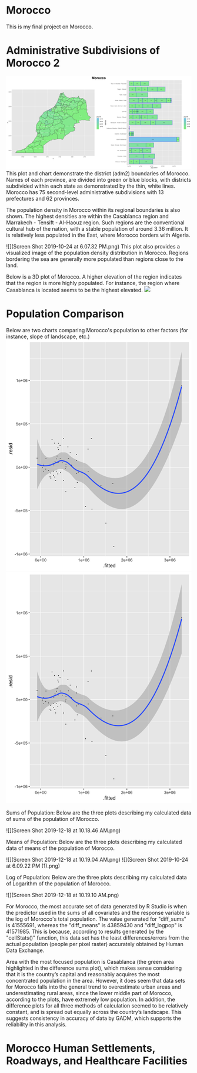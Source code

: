 # Morocco

This is my final project on Morocco. 

# Administrative Subdivisions of Morocco 2
![](Morocco.png)
This plot and chart demonstrate the district (adm2) boundaries of Morocco. Names of each province, are divided into green or blue blocks, with districts subdivided within each state as demonstrated by the thin, white lines. Morocco has 75 second-level administrative subdivisions with 13 prefectures and 62 provinces. 

The population density in Morocco within its regional boundaries is also shown. The highest densities are within the Casablanca region and Marrakech - Tensift - Al-Haouz region. Such regions are the conventional cultural hub of the nation, with a stable population of around 3.36 million. It is relatively less populated in the East, where Morocco borders with Algeria. 

![](Screen Shot 2019-10-24 at 6.07.32 PM.png)
This plot also provides a visualized image of the population density distribution in Morocco. Regions bordering the sea are generally more populated than regions close to the land. 

Below is a 3D plot of Morocco. A higher elevation of the region indicates that the region is more highly populated. For instance, the region where Casablanca is located seems to be the highest elevated.
![](Mor_spatial.gif)

# Population Comparison

Below are two charts comparing Morocco's population to other factors (for instance, slope of landscape, etc.)
![](pop19resid.png)
![](pop19resid.png)

Sums of Population: 
Below are the three plots describing my calculated data of sums of the population of Morocco.

![](Screen Shot 2019-12-18 at 10.18.46 AM.png)

Means of Population: 
Below are the three plots describing my calculated data of means of the population of Morocco.

![](Screen Shot 2019-12-18 at 10.19.04 AM.png)
![](Screen Shot 2019-10-24 at 6.09.22 PM (1).png)

Log of Population: 
Below are the three plots describing my calculated data of Logarithm of the population of Morocco.

![](Screen Shot 2019-12-18 at 10.19.10 AM.png)

For Morocco, the most accurate set of data generated by R Studio is when the predictor used in the sums of all covariates and the response variable is the log of Morocco's total population. The value generated for "diff_sums" is 41555691, whereas the "diff_means" is 43859430 and "diff_logpop" is 41571985. This is because, according to results generated by the "cellStats()" function, this data set has the least differences/errors from the actual population (people per pixel raster) accurately obtained by Human Data Exchange.

Area with the most focused population is Casablanca (the green area highlighted in the difference sums plot), which makes sense considering that it is the country’s capital and reasonably acquires the most concentrated population in the area. However, it does seem that data sets for Morocco falls into the general trend to overestimate urban areas and underestimating rural areas, since the lower middle part of Morocco, according to the plots, have extremely low population. 
In addition, the difference plots for all three methods of calculation seemed to be relatively constant, and is spread out equally across the country’s landscape. This suggests consistency in accuracy of data by GADM, which supports the reliability in this analysis.

# Morocco Human Settlements, Roadways, and Healthcare Facilities




